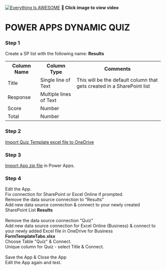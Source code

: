 
[![Everything Is AWESOME](http://img.youtube.com/vi/wQqetH2QLyk/maxresdefault.jpg)](https://youtu.be/wQqetH2QLyk "Power Apps Dynamic Forms")
**🎥 Click image to view video**

# POWER APPS DYNAMIC QUIZ

### Step 1
Create a SP list with the following name: **Results**

<table>
  <th>Column Name</th>  <th>Column Type</th>  <th>Comments</th> 
  <tr> <td>Title</td>  <td>Single line of Text</td> <td>This will be the default column that gets created in a SharePoint list</td> </tr>
  <tr> <td>Response</td>  <td>Multiple lines of Text</td> <td></td> </tr>
   <tr> <td>Score</td>  <td>Number</td><td></td> </tr>
    <tr> <td>Total</td>  <td>Number</td><td></td> </tr>
</table>
  
### Step 2
[Import Quiz Template excel file to OneDrive](https://github.com/rdorrani/PowerApps/blob/master/DynamicForms/DynamicQuizApp/FormTemplateTabs.xlsx) 

### Step 3
[Import App zip file](https://github.com/rdorrani/PowerApps/blob/master/DynamicForms/DynamicQuizApp/DynamicQuizApp_20211209060253.zip) in Power Apps. 

### Step 4
Edit the App.  <br>
Fix connection for SharePoint or Excel Online if prompted.<br>
Remove the data source connection to "Results"<br>
Add new data source connection & connect to your newly created SharePoint List **Results**<br><br>
Remove the data source connection "Quiz"<br>
Add new data source connection for Excel Online (Business) & connect to your newly added Excel file in OneDrive for Business **FormTemplateTabs.xlsx**<br>
Choose Table "Quiz" & Connect.<br>
Unique column for Quiz - select Title & Connect.<br>
<br> Save the App & Close the App
<br> Edit the App again and test.

